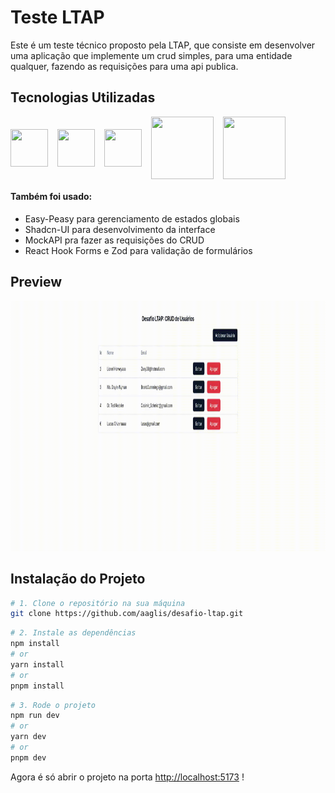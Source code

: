 # Teste LTAP

Este é um teste técnico proposto pela LTAP, que consiste em desenvolver uma aplicação que implemente um crud simples, para uma entidade qualquer, fazendo as requisições para uma api publica.

## Tecnologias Utilizadas

<div style="display: flex; align-items: center; gap: 15px">
  <img src="https://cdn.jsdelivr.net/gh/devicons/devicon@latest/icons/react/react-original.svg" style="width: 60px; height: 60px"/>
  <img src="https://cdn.jsdelivr.net/gh/devicons/devicon@latest/icons/typescript/typescript-original.svg" style="width: 60px; height: 60px"/>
  <img src="https://cdn.jsdelivr.net/gh/devicons/devicon@latest/icons/vitejs/vitejs-original.svg" style="width: 60px; height: 60px"/>
  <img src="https://cdn.jsdelivr.net/gh/devicons/devicon@latest/icons/axios/axios-plain-wordmark.svg" style="width: 100px; height: 100px"/>
  <img src="https://cdn.jsdelivr.net/gh/devicons/devicon@latest/icons/tailwindcss/tailwindcss-original-wordmark.svg" style="width: 100px; height: 100px"/>
</div>

<h4>Também foi usado:</h4>
<ul>
  <li>Easy-Peasy para gerenciamento de estados globais</li>
  <li>Shadcn-UI para desenvolvimento da interface</li>
  <li>MockAPI pra fazer as requisições do CRUD</li>
  <li>React Hook Forms e Zod para validação de formulários</li>
</ul>

## Preview

<img width="1500px" height="400px" src="./preview.gif"></img>

## Instalação do Projeto
```sh
# 1. Clone o repositório na sua máquina
git clone https://github.com/aaglis/desafio-ltap.git
```

```bash
# 2. Instale as dependências
npm install
# or
yarn install
# or
pnpm install
```

```bash
# 3. Rode o projeto
npm run dev
# or
yarn dev
# or
pnpm dev
```

Agora é só abrir o projeto na porta
[http://localhost:5173](http://localhost:5173) !
